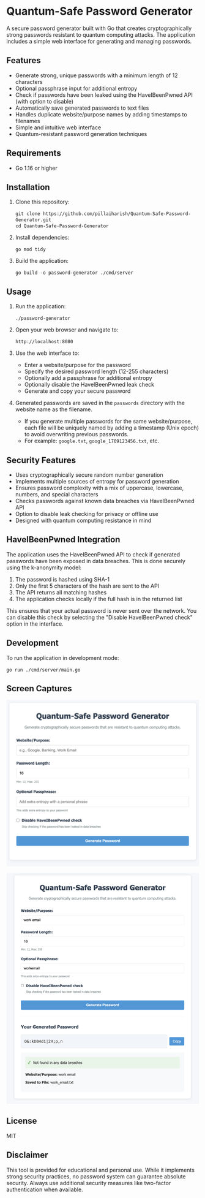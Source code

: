 # Quantum-Safe Password Generator

A secure password generator built with Go that creates cryptographically strong passwords resistant to quantum computing attacks. The application includes a simple web interface for generating and managing passwords.

## Features

- Generate strong, unique passwords with a minimum length of 12 characters
- Optional passphrase input for additional entropy
- Check if passwords have been leaked using the HaveIBeenPwned API (with option to disable)
- Automatically save generated passwords to text files
- Handles duplicate website/purpose names by adding timestamps to filenames
- Simple and intuitive web interface
- Quantum-resistant password generation techniques

## Requirements

- Go 1.16 or higher

## Installation

1. Clone this repository:
   ```
   git clone https://github.com/pillaiharish/Quantum-Safe-Password-Generator.git
   cd Quantum-Safe-Password-Generator
   ```

2. Install dependencies:
   ```
   go mod tidy
   ```

3. Build the application:
   ```
   go build -o password-generator ./cmd/server
   ```

## Usage

1. Run the application:
   ```
   ./password-generator
   ```

2. Open your web browser and navigate to:
   ```
   http://localhost:8080
   ```

3. Use the web interface to:
   - Enter a website/purpose for the password
   - Specify the desired password length (12-255 characters)
   - Optionally add a passphrase for additional entropy
   - Optionally disable the HaveIBeenPwned leak check
   - Generate and copy your secure password

4. Generated passwords are saved in the `passwords` directory with the website name as the filename.
   - If you generate multiple passwords for the same website/purpose, each file will be uniquely named by adding a timestamp (Unix epoch) to avoid overwriting previous passwords.
   - For example: `google.txt`, `google_1709123456.txt`, etc.

## Security Features

- Uses cryptographically secure random number generation
- Implements multiple sources of entropy for password generation
- Ensures password complexity with a mix of uppercase, lowercase, numbers, and special characters
- Checks passwords against known data breaches via HaveIBeenPwned API
- Option to disable leak checking for privacy or offline use
- Designed with quantum computing resistance in mind

## HaveIBeenPwned Integration

The application uses the HaveIBeenPwned API to check if generated passwords have been exposed in data breaches. This is done securely using the k-anonymity model:

1. The password is hashed using SHA-1
2. Only the first 5 characters of the hash are sent to the API
3. The API returns all matching hashes
4. The application checks locally if the full hash is in the returned list

This ensures that your actual password is never sent over the network. You can disable this check by selecting the "Disable HaveIBeenPwned check" option in the interface.

## Development

To run the application in development mode:

```
go run ./cmd/server/main.go
```

## Screen Captures

![Webapp Preview](https://github.com/pillaiharish/Quantum-Safe-Password-Generator/blob/main/images/Webapp-updated-1.png)

![Webapp Password Generated](https://github.com/pillaiharish/Quantum-Safe-Password-Generator/blob/main/images/Webapp-updated-2.png)

## License

MIT

## Disclaimer

This tool is provided for educational and personal use. While it implements strong security practices, no password system can guarantee absolute security. Always use additional security measures like two-factor authentication when available. 